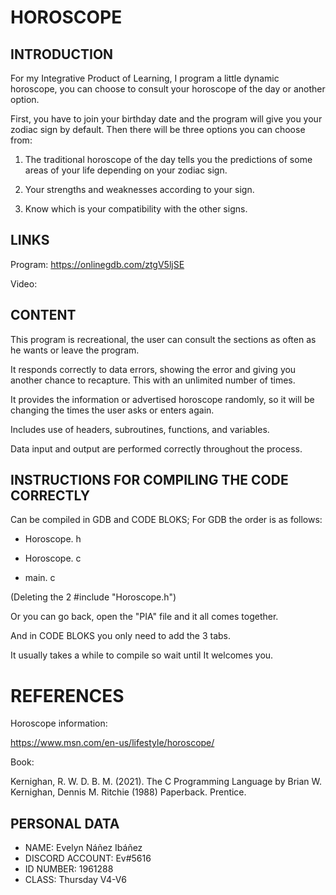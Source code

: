 # HOROSCOPE

## INTRODUCTION

For my Integrative Product of Learning, I program a little dynamic horoscope, you can choose to consult your horoscope of the day or another option. 

First, you have to join your birthday date and the program will give you your zodiac sign by default. Then there will be three options you can choose from:

1. The traditional horoscope of the day tells you the predictions of some areas of your life depending on your zodiac sign.

2. Your strengths and weaknesses according to your sign.

3. Know which is your compatibility with the other signs. 

## LINKS
Program: https://onlinegdb.com/ztgV5ljSE

Video: 

## CONTENT
This program is recreational, the user can consult the sections as often as he wants or leave the program.

It responds correctly to data errors, showing the error and giving you another chance to recapture. This with an unlimited number of times.

It provides the information or advertised horoscope randomly, so it will be changing the times the user asks or enters again.

Includes use of headers, subroutines, functions, and variables.

Data input and output are performed correctly throughout the process.

## INSTRUCTIONS FOR COMPILING THE CODE CORRECTLY

Can be compiled in GDB and CODE BLOKS; For GDB the order is as follows:

- Horoscope. h

- Horoscope. c

- main. c

(Deleting the 2 #include "Horoscope.h")

Or you can go back, open the "PIA" file and it all comes together.

And in CODE BLOKS you only need to add the 3 tabs.

It usually takes a while to compile so wait until It welcomes you.

# REFERENCES
Horoscope information:

https://www.msn.com/en-us/lifestyle/horoscope/

Book:

Kernighan, R. W. D. B. M. (2021). The C Programming Language by Brian W. Kernighan, Dennis M. Ritchie (1988) Paperback. Prentice.

## PERSONAL DATA
- NAME: Evelyn Náñez Ibáñez
- DISCORD ACCOUNT: Ev#5616
- ID NUMBER: 1961288
- CLASS: Thursday V4-V6
